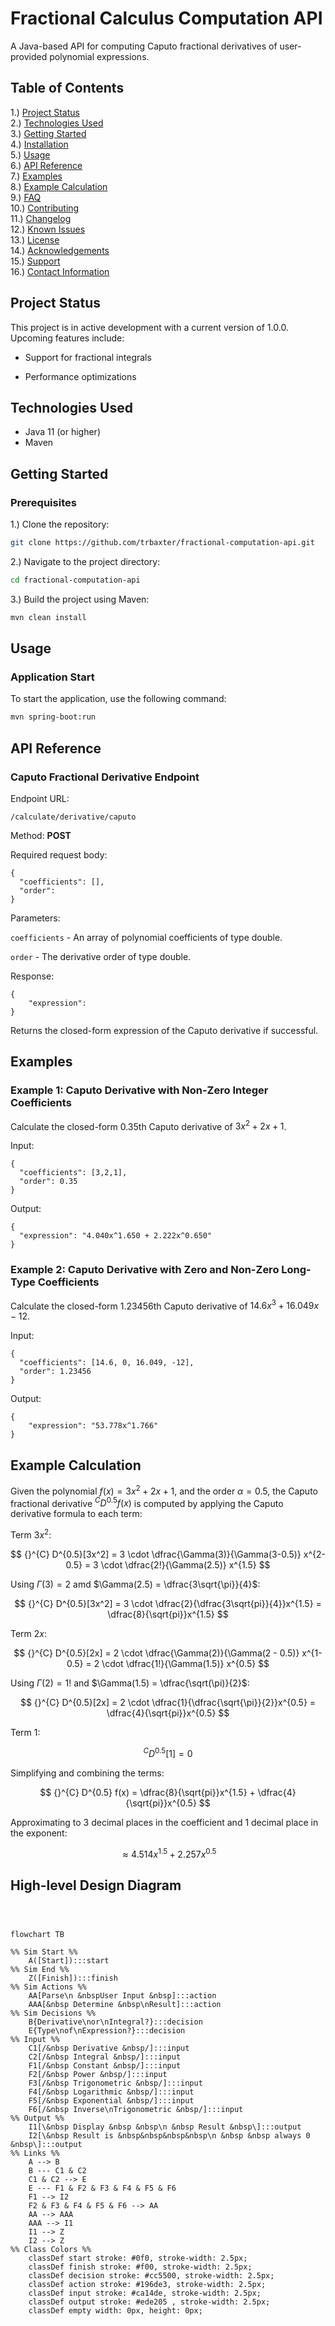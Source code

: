 # Fractional Calculus Computation API

A Java-based API for computing Caputo fractional derivatives of user-provided polynomial
expressions. 

## Table of Contents
1.) [Project Status](#project-status)  
2.) [Technologies Used](#technologies-used)  
3.) [Getting Started](#getting-started)  
4.) [Installation](#installation)  
5.) [Usage](#usage)  
6.) [API Reference](#api-reference)  
7.) [Examples](#examples)  
8.) [Example Calculation](#example-calculation)  
9.) [FAQ](#faq)  
10.) [Contributing](#contributing)  
11.) [Changelog](#changelog)  
12.) [Known Issues](#known-issues)  
13.) [License](#license)  
14.) [Acknowledgements](#acknowledgements)  
15.) [Support](#support)  
16.) [Contact Information](#contact-information)

## Project Status

This project is in active development with a current version of 1.0.0. Upcoming features include:  

- Support for fractional integrals
  

- Performance optimizations
    
## Technologies Used

- Java 11 (or higher)
- Maven

  
## Getting Started

### Prerequisites

1.) Clone the repository:  
```sh
git clone https://github.com/trbaxter/fractional-computation-api.git
```

2.) Navigate to the project directory: 
```sh
cd fractional-computation-api
```

3.) Build the project using Maven:
```sh
mvn clean install
```
  

## Usage

### Application Start

To start the application, use the following command:
```sh
mvn spring-boot:run
```

## API Reference

### Caputo Fractional Derivative Endpoint  

Endpoint URL: 
```
/calculate/derivative/caputo
```

Method: <b>POST</b>  

Required request body:
```
{
  "coefficients": [],
  "order": 
}
```
Parameters:

```coefficients``` - An array of polynomial coefficients of type double.

```order``` - The derivative order of type double.

Response:
```
{
    "expression": 
}
```
Returns the closed-form expression of the Caputo derivative if successful.

## Examples

### Example 1: Caputo Derivative with Non-Zero Integer Coefficients

Calculate the closed-form 0.35th Caputo derivative of $3x^2 + 2x + 1$.

Input: 

```
{
  "coefficients": [3,2,1],
  "order": 0.35
}
```

Output: 
```
{
  "expression": "4.040x^1.650 + 2.222x^0.650"
}
```

### Example 2: Caputo Derivative with Zero and Non-Zero Long-Type Coefficients

Calculate the closed-form 1.23456th Caputo derivative of $14.6x^3 + 16.049x - 12$.

Input:
```
{
  "coefficients": [14.6, 0, 16.049, -12],
  "order": 1.23456
}
```

Output:
```
{
    "expression": "53.778x^1.766"
}
```

## Example Calculation

Given the polynomial $f(x) = 3x^2 + 2x + 1$, and the order $\alpha = 0.5$, the Caputo fractional derivative
${}^{C} D^{0.5} f(x)$ is computed by applying the Caputo derivative formula to each term: 

Term $3x^2$:

$$
{}^{C} D^{0.5}[3x^2] = 3 \cdot \dfrac{\Gamma(3)}{\Gamma(3-0.5)} x^{2-0.5} = 3 \cdot \dfrac{2!}{\Gamma(2.5)} x^{1.5}
$$

Using $\Gamma(3) = 2$ amd $\Gamma(2.5) = \dfrac{3\sqrt{\pi}}{4}$:

$$
{}^{C} D^{0.5}[3x^2] = 3 \cdot \dfrac{2}{\dfrac{3\sqrt{pi}}{4}}x^{1.5} = \dfrac{8}{\sqrt{pi}}x^{1.5}
$$

Term $2x$:

$$
{}^{C} D^{0.5}[2x] = 2 \cdot \dfrac{\Gamma(2)}{\Gamma(2 - 0.5)} x^{1-0.5} = 2 \cdot \dfrac{1!}{\Gamma(1.5)} x^{0.5}
$$

Using $\Gamma(2) = 1!$ and $\Gamma(1.5) = \dfrac{\sqrt(\pi)}{2}$:

$$
{}^{C} D^{0.5}[2x] = 2 \cdot \dfrac{1}{\dfrac{\sqrt{\pi}}{2}}x^{0.5} = \dfrac{4}{\sqrt{pi}}x^{0.5}
$$

Term $1$:

$$
{}^{C} D^{0.5}[1] = 0
$$

Simplifying and combining the terms:

$$
{}^{C} D^{0.5} f(x) = \dfrac{8}{\sqrt{pi}}x^{1.5} + \dfrac{4}{\sqrt{pi}}x^{0.5}
$$

Approximating to 3 decimal places in the coefficient and 1 decimal place in the exponent:

$$
\approx 4.514x^{1.5} + 2.257x^{0.5}
$$


## High-level Design Diagram

```mermaid



flowchart TB

%% Sim Start %%
    A([Start]):::start
%% Sim End %% 
    Z([Finish]):::finish
%% Sim Actions %%
    AA[Parse\n &nbspUser Input &nbsp]:::action
    AAA[&nbsp Determine &nbsp\nResult]:::action
%% Sim Decisions %%
    B{Derivative\nor\nIntegral?}:::decision
    E{Type\nof\nExpression?}:::decision
%% Input %%
    C1[/&nbsp Derivative &nbsp/]:::input
    C2[/&nbsp Integral &nbsp/]:::input
    F1[/&nbsp Constant &nbsp/]:::input
    F2[/&nbsp Power &nbsp/]:::input
    F3[/&nbsp Trigonometric &nbsp/]:::input
    F4[/&nbsp Logarithmic &nbsp/]:::input
    F5[/&nbsp Exponential &nbsp/]:::input
    F6[/&nbsp Inverse\nTrigonometric &nbsp/]:::input
%% Output %%
    I1[\&nbsp Display &nbsp &nbsp\n &nbsp Result &nbsp\]:::output
    I2[\&nbsp Result is &nbsp&nbsp&nbsp&nbsp\n &nbsp &nbsp always 0 &nbsp\]:::output
%% Links %%
    A --> B
    B --- C1 & C2
    C1 & C2 --> E
    E --- F1 & F2 & F3 & F4 & F5 & F6
    F1 --> I2
    F2 & F3 & F4 & F5 & F6 --> AA
    AA --> AAA
    AAA --> I1
    I1 --> Z
    I2 --> Z
%% Class Colors %%
    classDef start stroke: #0f0, stroke-width: 2.5px;
    classDef finish stroke: #f00, stroke-width: 2.5px;
    classDef decision stroke: #cc5500, stroke-width: 2.5px;
    classDef action stroke: #196de3, stroke-width: 2.5px;
    classDef input stroke: #ca14de, stroke-width: 2.5px;
    classDef output stroke: #ede205 , stroke-width: 2.5px;
    classDef empty width: 0px, height: 0px;
```


